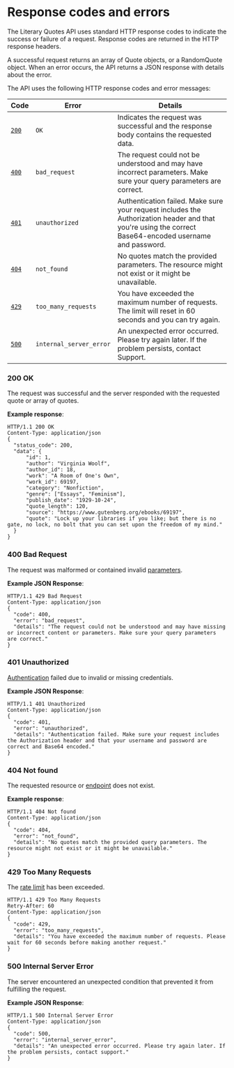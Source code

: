 # Response codes and errors

The Literary Quotes API uses standard HTTP response codes to indicate the success or failure of a request. Response codes are returned in the HTTP response headers.

A successful request returns an array of Quote objects, or a RandomQuote object. When an error occurs, the API returns a JSON response with details about the error.

The API uses the following HTTP response codes and error messages:

| Code | Error | Details |
|------|-------|---------|
| [`200`](#200-ok) | `OK` | Indicates the request was successful and the response body contains the requested data. |
| [`400`](#400-bad-request) | `bad_request` | The request could not be understood and may have incorrect parameters. Make sure your query parameters are correct. |
| [`401`](#401-unauthorized) | `unauthorized` | Authentication failed. Make sure your request includes the Authorization header and that you're using the correct Base64-encoded username and password. |
| [`404`](#404-not-found) | `not_found` | No quotes match the provided parameters. The resource might not exist or it might be unavailable. |
| [`429`](#429-too-many-requests) | `too_many_requests` | You have exceeded the maximum number of requests. The limit will reset in 60 seconds and you can try again. |
| [`500`](#500-internal-server-error) | `internal_server_error` | An unexpected error occurred. Please try again later. If the problem persists, contact Support.|

### 200 OK

The request was successful and the server responded with the requested quote or array of quotes.

**Example response**:

```http
HTTP/1.1 200 OK
Content-Type: application/json
{
  "status_code": 200,
  "data": {
      "id": 1,
      "author": "Virginia Woolf",
      "author_id": 18,
      "work": "A Room of One's Own",
      "work_id": 69197,
      "category": "Nonfiction",
      "genre": ["Essays", "Feminism"],
      "publish_date": "1929-10-24",
      "quote_length": 120,
      "source": "https://www.gutenberg.org/ebooks/69197",
      "quote": "Lock up your libraries if you like; but there is no gate, no lock, no bolt that you can set upon the freedom of my mind."
  }
}
```

### 400 Bad Request

The request was malformed or contained invalid [parameters](../guides/query-paramaters.md).

**Example JSON Response**:

```http
HTTP/1.1 429 Bad Request
Content-Type: application/json
{
  "code": 400,
  "error": "bad_request",
  "details": "The request could not be understood and may have missing or incorrect content or parameters. Make sure your query parameters are correct."
}
```

### 401 Unauthorized

[Authentication](../guides/authorization.md) failed due to invalid or missing credentials.

**Example JSON Response**:

```http
HTTP/1.1 401 Unauthorized
Content-Type: application/json
{
  "code": 401,
  "error": "unauthorized",
  "details": "Authentication failed. Make sure your request includes the Authorization header and that your username and password are correct and Base64 encoded."
}
```

### 404 Not found

The requested resource or [endpoint](../guides/endpoints.md) does not exist.

**Example response**:

```http
HTTP/1.1 404 Not found
Content-Type: application/json
{
  "code": 404,
  "error": "not_found",
  "details": "No quotes match the provided query parameters. The resource might not exist or it might be unavailable."
}
```

### 429 Too Many Requests

The [rate limit](../guides/rate-limits.md) has been exceeded.

```http
HTTP/1.1 429 Too Many Requests
Retry-After: 60
Content-Type: application/json
{
  "code": 429,
  "error": "too_many_requests",
  "details": "You have exceeded the maximum number of requests. Please wait for 60 seconds before making another request."
}
```

### 500 Internal Server Error

The server encountered an unexpected condition that prevented it from fulfilling the request.

**Example JSON Response**:

```http
HTTP/1.1 500 Internal Server Error
Content-Type: application/json
{
  "code": 500,
  "error": "internal_server_error",
  "details": "An unexpected error occurred. Please try again later. If the problem persists, contact support."
}
```
